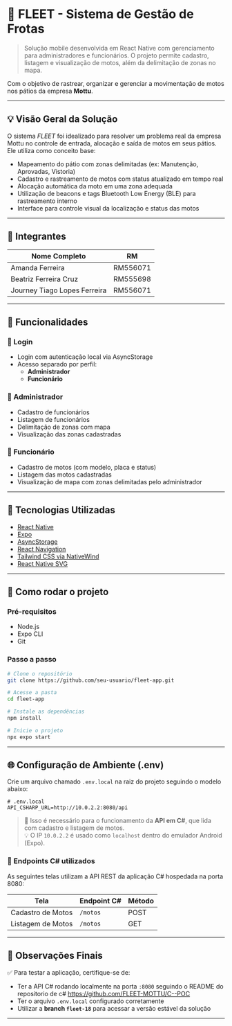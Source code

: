 # 📱 FLEET - Sistema de Gestão de Frotas

> Solução mobile desenvolvida em React Native com gerenciamento para administradores e funcionários. O projeto permite cadastro, listagem e visualização de motos, além da delimitação de zonas no mapa.

Com o objetivo de rastrear, organizar e gerenciar a movimentação de motos nos pátios da empresa **Mottu**.

---

## 💡 Visão Geral da Solução

O sistema _FLEET_ foi idealizado para resolver um problema real da empresa Mottu no controle de entrada, alocação e saída de motos em seus pátios. Ele utiliza como conceito base:

- Mapeamento do pátio com zonas delimitadas (ex: Manutenção, Aprovadas, Vistoria)
- Cadastro e rastreamento de motos com status atualizado em tempo real
- Alocação automática da moto em uma zona adequada
- Utilização de beacons e tags Bluetooth Low Energy (BLE) para rastreamento interno
- Interface para controle visual da localização e status das motos

---

## 👥 Integrantes

| Nome Completo                | RM       |
| ---------------------------- | -------- |
| Amanda Ferreira              | RM556071 |
| Beatriz Ferreira Cruz        | RM555698 |
| Journey Tiago Lopes Ferreira | RM556071 |

---

## 🧩 Funcionalidades

### 🔐 Login

- Login com autenticação local via AsyncStorage
- Acesso separado por perfil:
  - **Administrador**
  - **Funcionário**

### 👤 Administrador

- Cadastro de funcionários
- Listagem de funcionários
- Delimitação de zonas com mapa
- Visualização das zonas cadastradas

### 🛵 Funcionário

- Cadastro de motos (com modelo, placa e status)
- Listagem das motos cadastradas
- Visualização de mapa com zonas delimitadas pelo administrador

---

## 🧰 Tecnologias Utilizadas

- [React Native](https://reactnative.dev/)
- [Expo](https://expo.dev/)
- [AsyncStorage](https://github.com/react-native-async-storage/async-storage)
- [React Navigation](https://reactnavigation.org/)
- [Tailwind CSS via NativeWind](https://www.nativewind.dev/)
- [React Native SVG](https://github.com/software-mansion/react-native-svg)

---

## 🚀 Como rodar o projeto

### Pré-requisitos

- Node.js
- Expo CLI
- Git

### Passo a passo

```bash
# Clone o repositório
git clone https://github.com/seu-usuario/fleet-app.git

# Acesse a pasta
cd fleet-app

# Instale as dependências
npm install

# Inicie o projeto
npx expo start
```

---

## 🌐 Configuração de Ambiente (.env)

Crie um arquivo chamado `.env.local` na raiz do projeto seguindo o modelo abaixo:

```env
# .env.local
API_CSHARP_URL=http://10.0.2.2:8080/api
```

> 🧠 Isso é necessário para o funcionamento da **API em C#**, que lida com cadastro e listagem de motos.  
> 💡 O IP `10.0.2.2` é usado como `localhost` dentro do emulador Android (Expo).

### 🔗 Endpoints C# utilizados

As seguintes telas utilizam a API REST da aplicação C# hospedada na porta 8080:

| Tela              | Endpoint C# | Método |
| ----------------- | ----------- | ------ |
| Cadastro de Motos | `/motos`    | POST   |
| Listagem de Motos | `/motos`    | GET    |

---

## 🧪 Observações Finais

✅ Para testar a aplicação, certifique-se de:

- Ter a API C# rodando localmente na porta `:8080` seguindo o README do repositorio de c# https://github.com/FLEET-MOTTU/C--POC
- Ter o arquivo `.env.local` configurado corretamente
- Utilizar a **branch `fleet-18`** para acessar a versão estável da solução

---
